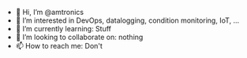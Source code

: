 - 👋 Hi, I’m @amtronics
- 👀 I’m interested in DevOps, datalogging, condition monitoring, IoT, ...
- 🌱 I’m currently learning: Stuff
- 💞️ I’m looking to collaborate on: nothing
- 📫 How to reach me: Don't 

<!---
amtronics/amtronics is a ✨ special ✨ repository because its `README.md` (this file) appears on your GitHub profile.
You can click the Preview link to take a look at your changes.
--->
